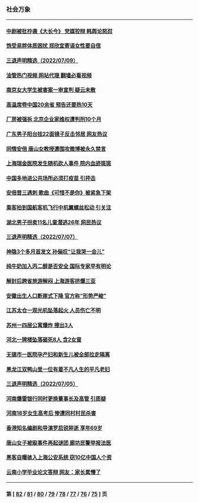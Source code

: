 ### 社会万象
---
#### [中剧被批抄袭《大长今》 党媒狡辩 韩舆论怒怼](../../pages/ncid282/n13777726.md?07110445) 
#### [饱受易胖体质困扰 郑欣宜寄语女性要自信](../../pages/ncid282/n13777322.md?07110445) 
#### [三退声明精选（2022/07/09）](../../pages/ncid282/n13777441.md?07110445) 
#### [油管热门视频 网站代理 翻墙必看视频](http://209.222.30.114:81/youtube.html?07110445)
#### [南京女大学生被害案一审宣判 疑云未散](../../pages/ncid282/n13775782.md?07110445) 
#### [高温席卷中国20余省 预告还要热10天](../../pages/ncid282/n13777059.md?07110445) 
#### [厂房被强拆 北京企业家维权遭判刑10个月](../../pages/ncid282/n13777080.md?07110445) 
#### [广东男子阳台挂22面镜子反击邻居 网友热议](../../pages/ncid282/n13777031.md?07110445) 
#### [同情安倍 唐山女教授遭围攻微博被永久禁言](../../pages/ncid282/n13776964.md?07110445) 
#### [上海瑞金医院发生随机砍人事件 院内血迹斑斑](../../pages/ncid282/n13776979.md?07110445) 
#### [中国多地进公共场所必须打疫苗 引抨击](../../pages/ncid282/n13776384.md?07110445) 
#### [安倍晋三遇刺 歌曲《可惜不是你》被紧急下架](../../pages/ncid282/n13776346.md?07110445) 
#### [乘客拍到国航客机飞行中机翼螺丝松动 引关注](../../pages/ncid282/n13776327.md?07110445) 
#### [湖北男子拐卖11名儿童潜逃26年 网民热议](../../pages/ncid282/n13776304.md?07110445) 
#### [三退声明精选（2022/07/07）](../../pages/ncid282/n13776162.md?07110445) 
#### [神隐3个多月首发文 孙俪叹“让我哭一会儿”](../../pages/ncid282/n13775210.md?07110445) 
#### [纯牛奶加入丙二醇是否安全 国际专家早有明论](../../pages/ncid282/n13774980.md?07110445) 
#### [解封后跨省旅游解闷 上海游客挤爆三亚](../../pages/ncid282/n13774985.md?07110445) 
#### [安徽出生人口断崖式下降 官方称“形势严峻”](../../pages/ncid282/n13775042.md?07110445) 
#### [江苏太仓一观光机坠落起火 人员伤亡不明](../../pages/ncid282/n13774807.md?07110445) 
#### [苏州一四层公寓爆炸 搜出3人](../../pages/ncid282/n13774770.md?07110445) 
#### [河北一牌楼坠落砸死8人 含2女童](../../pages/ncid282/n13774733.md?07110445) 
#### [无锡市一医院孕产妇和新生儿被全部拉走隔离](../../pages/ncid282/n13774701.md?07110445) 
#### [黑龙江双鸭山里一位有着不凡人生的平凡老妇](../../pages/ncid282/n13774224.md?07110445) 
#### [三退声明精选（2022/07/05）](../../pages/ncid282/n13774378.md?07110445) 
#### [河南爆雷银行同时更换董事长及高管 引质疑](../../pages/ncid282/n13773966.md?07110445) 
#### [河南18岁女生高考后 惨遭同村村民杀害](../../pages/ncid282/n13773887.md?07110445) 
#### [香港知名编剧和导演罗启锐猝逝 享年69岁](../../pages/ncid282/n13773515.md?07110445) 
#### [唐山女子被殴事件再起谜团 廊坊民警举报法医](../../pages/ncid282/n13773448.md?07110445) 
#### [黑客自曝骇入上海公安系统 窃10亿中国人个资](../../pages/ncid282/n13773395.md?07110445) 
#### [云南小学毕业论文答辩 网友：家长累懵了](../../pages/ncid282/n13773240.md?07110445) 

---
#### 第 [ [82](./82.md?07110445) / [81](./81.md?07110445) / [80](./80.md?07110445) / [79](./79.md?07110445) / [78](./78.md?07110445) / [77](./77.md?07110445) / [76](./76.md?07110445) / [75](./75.md?07110445) ] 页
